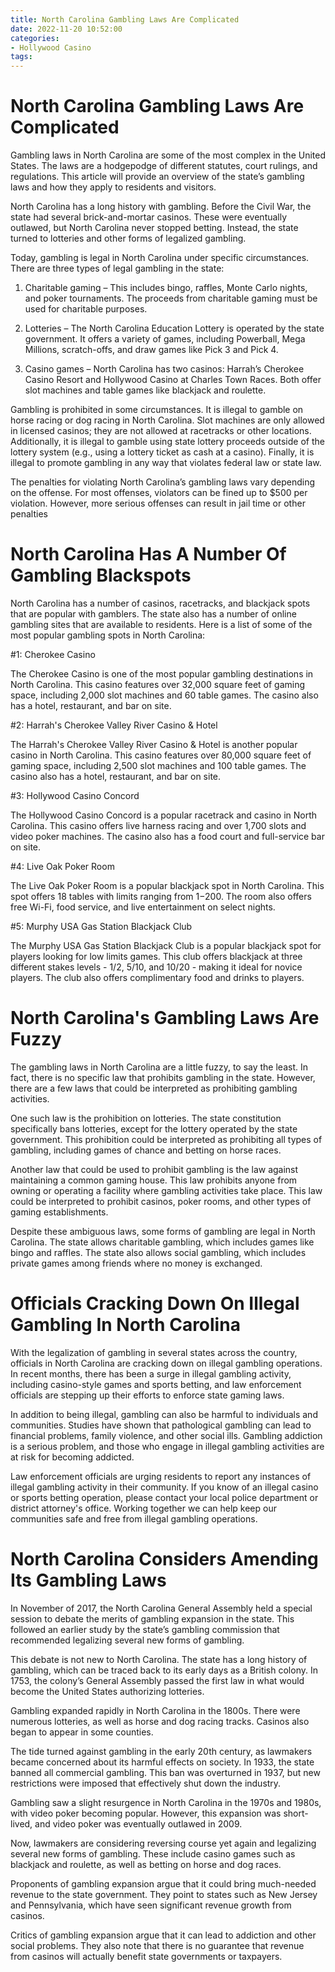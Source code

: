 ```yaml
---
title: North Carolina Gambling Laws Are Complicated
date: 2022-11-20 10:52:00
categories:
- Hollywood Casino
tags:
---
```



#  North Carolina Gambling Laws Are Complicated

Gambling laws in North Carolina are some of the most complex in the United States. The laws are a hodgepodge of different statutes, court rulings, and regulations. This article will provide an overview of the state’s gambling laws and how they apply to residents and visitors.

North Carolina has a long history with gambling. Before the Civil War, the state had several brick-and-mortar casinos. These were eventually outlawed, but North Carolina never stopped betting. Instead, the state turned to lotteries and other forms of legalized gambling.

Today, gambling is legal in North Carolina under specific circumstances. There are three types of legal gambling in the state:

1) Charitable gaming – This includes bingo, raffles, Monte Carlo nights, and poker tournaments. The proceeds from charitable gaming must be used for charitable purposes.

2) Lotteries – The North Carolina Education Lottery is operated by the state government. It offers a variety of games, including Powerball, Mega Millions, scratch-offs, and draw games like Pick 3 and Pick 4.

3) Casino games – North Carolina has two casinos: Harrah’s Cherokee Casino Resort and Hollywood Casino at Charles Town Races. Both offer slot machines and table games like blackjack and roulette.

Gambling is prohibited in some circumstances. It is illegal to gamble on horse racing or dog racing in North Carolina. Slot machines are only allowed in licensed casinos; they are not allowed at racetracks or other locations. Additionally, it is illegal to gamble using state lottery proceeds outside of the lottery system (e.g., using a lottery ticket as cash at a casino). Finally, it is illegal to promote gambling in any way that violates federal law or state law.

The penalties for violating North Carolina’s gambling laws vary depending on the offense. For most offenses, violators can be fined up to $500 per violation. However, more serious offenses can result in jail time or other penalties

#  North Carolina Has A Number Of Gambling Blackspots

North Carolina has a number of casinos, racetracks, and blackjack spots that are popular with gamblers. The state also has a number of online gambling sites that are available to residents. Here is a list of some of the most popular gambling spots in North Carolina:

#1: Cherokee Casino

The Cherokee Casino is one of the most popular gambling destinations in North Carolina. This casino features over 32,000 square feet of gaming space, including 2,000 slot machines and 60 table games. The casino also has a hotel, restaurant, and bar on site.

#2: Harrah's Cherokee Valley River Casino & Hotel

The Harrah's Cherokee Valley River Casino & Hotel is another popular casino in North Carolina. This casino features over 80,000 square feet of gaming space, including 2,500 slot machines and 100 table games. The casino also has a hotel, restaurant, and bar on site.

#3: Hollywood Casino Concord

The Hollywood Casino Concord is a popular racetrack and casino in North Carolina. This casino offers live harness racing and over 1,700 slots and video poker machines. The casino also has a food court and full-service bar on site.

#4: Live Oak Poker Room

The Live Oak Poker Room is a popular blackjack spot in North Carolina. This spot offers 18 tables with limits ranging from $1-$200. The room also offers free Wi-Fi, food service, and live entertainment on select nights.

#5: Murphy USA Gas Station Blackjack Club

The Murphy USA Gas Station Blackjack Club is a popular blackjack spot for players looking for low limits games. This club offers blackjack at three different stakes levels - $1/$2, $5/$10, and $10/$20 - making it ideal for novice players. The club also offers complimentary food and drinks to players.

#  North Carolina's Gambling Laws Are Fuzzy

The gambling laws in North Carolina are a little fuzzy, to say the least. In fact, there is no specific law that prohibits gambling in the state. However, there are a few laws that could be interpreted as prohibiting gambling activities.

One such law is the prohibition on lotteries. The state constitution specifically bans lotteries, except for the lottery operated by the state government. This prohibition could be interpreted as prohibiting all types of gambling, including games of chance and betting on horse races.

Another law that could be used to prohibit gambling is the law against maintaining a common gaming house. This law prohibits anyone from owning or operating a facility where gambling activities take place. This law could be interpreted to prohibit casinos, poker rooms, and other types of gaming establishments.

Despite these ambiguous laws, some forms of gambling are legal in North Carolina. The state allows charitable gambling, which includes games like bingo and raffles. The state also allows social gambling, which includes private games among friends where no money is exchanged.

#  Officials Cracking Down On Illegal Gambling In North Carolina 

With the legalization of gambling in several states across the country, officials in North Carolina are cracking down on illegal gambling operations. In recent months, there has been a surge in illegal gambling activity, including casino-style games and sports betting, and law enforcement officials are stepping up their efforts to enforce state gaming laws.

In addition to being illegal, gambling can also be harmful to individuals and communities. Studies have shown that pathological gambling can lead to financial problems, family violence, and other social ills. Gambling addiction is a serious problem, and those who engage in illegal gambling activities are at risk for becoming addicted.

Law enforcement officials are urging residents to report any instances of illegal gambling activity in their community. If you know of an illegal casino or sports betting operation, please contact your local police department or district attorney's office. Working together we can help keep our communities safe and free from illegal gambling operations.

#  North Carolina Considers Amending Its Gambling Laws

In November of 2017, the North Carolina General Assembly held a special session to debate the merits of gambling expansion in the state. This followed an earlier study by the state’s gambling commission that recommended legalizing several new forms of gambling.

This debate is not new to North Carolina. The state has a long history of gambling, which can be traced back to its early days as a British colony. In 1753, the colony’s General Assembly passed the first law in what would become the United States authorizing lotteries.

Gambling expanded rapidly in North Carolina in the 1800s. There were numerous lotteries, as well as horse and dog racing tracks. Casinos also began to appear in some counties.

The tide turned against gambling in the early 20th century, as lawmakers became concerned about its harmful effects on society. In 1933, the state banned all commercial gambling. This ban was overturned in 1937, but new restrictions were imposed that effectively shut down the industry.

Gambling saw a slight resurgence in North Carolina in the 1970s and 1980s, with video poker becoming popular. However, this expansion was short-lived, and video poker was eventually outlawed in 2009.

Now, lawmakers are considering reversing course yet again and legalizing several new forms of gambling. These include casino games such as blackjack and roulette, as well as betting on horse and dog races.

Proponents of gambling expansion argue that it could bring much-needed revenue to the state government. They point to states such as New Jersey and Pennsylvania, which have seen significant revenue growth from casinos.

Critics of gambling expansion argue that it can lead to addiction and other social problems. They also note that there is no guarantee that revenue from casinos will actually benefit state governments or taxpayers.